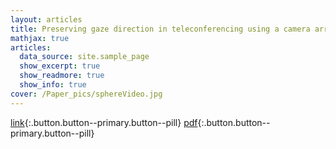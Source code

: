 ```yaml
---
layout: articles
title: Preserving gaze direction in teleconferencing using a camera array and a spherical display
mathjax: true
articles:
  data_source: site.sample_page
  show_excerpt: true
  show_readmore: true
  show_info: true
cover: /Paper_pics/sphereVideo.jpg
---
```

[link](https://ieeexplore.ieee.org/document/6365433){:.button.button--primary.button--pill}
[pdf](https://ieeexplore.ieee.org/stamp/stamp.jsp?tp=&arnumber=6365433){:.button.button--primary.button--pill}
